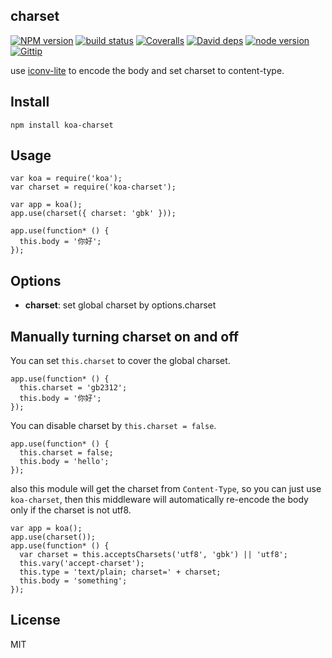 charset
----------

[![NPM version][npm-image]][npm-url]
[![build status][travis-image]][travis-url]
[![Coveralls][coveralls-image]][coveralls-url]
[![David deps][david-image]][david-url]
[![node version][node-image]][node-url]
[![Gittip][gittip-image]][gittip-url]

[npm-image]: https://img.shields.io/npm/v/koa-charset.svg?style=flat-square
[npm-url]: https://npmjs.org/package/koa-charset
[travis-image]: https://img.shields.io/travis/koajs/charset.svg?style=flat-square
[travis-url]: https://travis-ci.org/koajs/charset
[coveralls-image]: https://img.shields.io/coveralls/koajs/charset.svg?style=flat-square
[coveralls-url]: https://coveralls.io/r/koajs/charset?branch=master
[david-image]: https://img.shields.io/david/koajs/charset.svg?style=flat-square
[david-url]: https://david-dm.org/koajs/charset
[node-image]: https://img.shields.io/badge/node.js-%3E=_0.11-red.svg?style=flat-square
[node-url]: http://nodejs.org/download/
[gittip-image]: https://img.shields.io/gittip/dead-horse.svg?style=flat-square
[gittip-url]: https://www.gittip.com/dead-horse/

use [iconv-lite](https://github.com/ashtuchkin/iconv-lite) to encode the body and set charset to content-type.

## Install

```
npm install koa-charset
```

## Usage

```
var koa = require('koa');
var charset = require('koa-charset');

var app = koa();
app.use(charset({ charset: 'gbk' }));

app.use(function* () {
  this.body = '你好';
});

```

## Options

* **charset**: set global charset by options.charset

## Manually turning charset on and off

You can set `this.charset` to cover the global charset.

```
app.use(function* () {
  this.charset = 'gb2312';
  this.body = '你好';
});
```

You can disable charset by `this.charset = false`.

```
app.use(function* () {
  this.charset = false;
  this.body = 'hello';
});
```

also this module will get the charset from `Content-Type`, so you can just use `koa-charset`,
then this middleware will automatically re-encode the body only if the charset is not utf8.

```
var app = koa();
app.use(charset());
app.use(function* () {
  var charset = this.acceptsCharsets('utf8', 'gbk') || 'utf8';
  this.vary('accept-charset');
  this.type = 'text/plain; charset=' + charset;
  this.body = 'something';
});
```

## License

MIT
